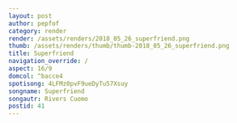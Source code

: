 ```yaml
---
layout: post
author: pepfof
category: render
render: /assets/renders/2018_05_26_superfriend.png
thumb: /assets/renders/thumb/thumb-2018_05_26_superfriend.png
title: Superfriend
navigation_override: /
aspect: 16/9
domcol: ^bacce4
spotisong: 4LFMz0pvF9ueDyTu57Xsuy
songname: Superfriend
songautr: Rivers Cuomo
postid: 41
---
```


<!--USER BEGIN 1-->

<!--USER END 1-->

<!--more-->
<!--USER BEGIN 2-->

<!--USER END 2-->

